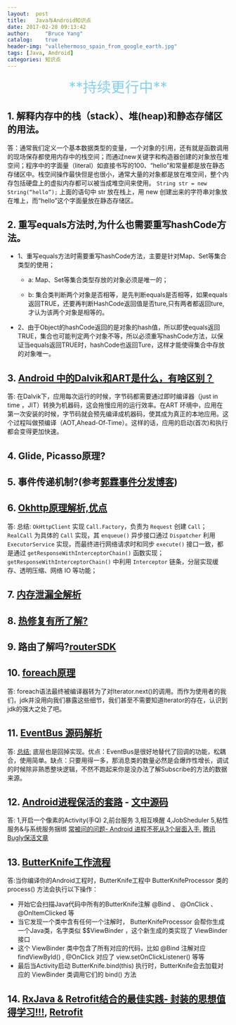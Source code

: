 ```yaml
---
layout:  post
title:   Java与Android知识点
date: 2017-02-28 09:13:42
author:     "Bruce Yang"
catalog:    true
header-img: "vallehermoso_spain_from_google_earth.jpg"
tags: [Java, Android]
categories: 知识点
---
```

<center><font color=SkyBlue size="6px">**持续更行中**</font></center>

## 1. 解释内存中的栈（stack）、堆(heap)和静态存储区的用法。
答：通常我们定义一个基本数据类型的变量，一个对象的引用，还有就是函数调用的现场保存都使用内存中的栈空间；<!--more-->而通过new关键字和构造器创建的对象放在堆空间；程序中的字面量（literal）如直接书写的100、“hello”和常量都是放在静态存储区中。栈空间操作最快但是也很小，通常大量的对象都是放在堆空间，整个内存包括硬盘上的虚拟内存都可以被当成堆空间来使用。
`String str = new String(“hello”);`
上面的语句中 str 放在栈上，用 new 创建出来的字符串对象放在堆上，而“hello”这个字面量放在静态存储区。

## 2. 重写equals方法时,为什么也需要重写hashCode方法。
- 1、重写equals方法时需要重写hashCode方法，主要是针对Map、Set等集合类型的使用；

    - a: Map、Set等集合类型存放的对象必须是唯一的；

    - b: 集合类判断两个对象是否相等，是先判断equals是否相等，如果equals返回TRUE，还要再判断HashCode返回值是否ture,只有两者都返回ture,才认为该两个对象是相等的。

- 2、由于Object的hashCode返回的是对象的hash值，所以即使equals返回TRUE，集合也可能判定两个对象不等，所以必须重写hashCode方法，以保证当equals返回TRUE时，hashCode也返回Ture，这样才能使得集合中存放的对象唯一。

## 3. [Android 中的Dalvik和ART是什么，有啥区别？](http://www.jianshu.com/p/58f817d176b7)
答: 在Dalvik下，应用每次运行的时候，字节码都需要通过即时编译器（just in time ，JIT）转换为机器码，这会拖慢应用的运行效率。在ART 环境中，应用在第一次安装的时候，字节码就会预先编译成机器码，使其成为真正的本地应用。这个过程叫做预编译（AOT,Ahead-Of-Time）。这样的话，应用的启动(首次)和执行都会变得更加快速。

## 4. Glide, Picasso原理?

## 5. 事件传递机制?(参考[郭霖事件分发博客](http://blog.csdn.net/guolin_blog/article/details/9097463/))

## 6. [Okhttp原理解析,优点](https://blog.piasy.com/2016/07/11/Understand-OkHttp/)
答: 总结: `OkHttpClient` 实现 `Call.Factory`，负责为 `Request` 创建 `Call`；
`RealCall` 为具体的 `Call` 实现，其 `enqueue()` 异步接口通过 `Dispatcher` 利用 `ExecutorService` 实现，而最终进行网络请求时和同步 `execute()` 接口一致，都是通过 `getResponseWithInterceptorChain()` 函数实现；
`getResponseWithInterceptorChain()` 中利用 `Interceptor` 链条，分层实现缓存、透明压缩、网络 IO 等功能；

## 7. [内存泄漏全解析](http://mp.weixin.qq.com/s?__biz=MzA5MzI3NjE2MA==&mid=2650238704&idx=1&sn=ad334840afdc2d9bdb8215e9f942e54e&scene=0#wechat_redirect)

## 8. [热修复有所了解?](http://mp.weixin.qq.com/s/GuzbU1M1LY1VKmN7PyVbHQ)

## 9. 路由了解吗?[routerSDK](https://github.com/Jomes/routerSDK)

## 10. [foreach原理](http://blog.csdn.net/cq1982/article/details/49121879)
答: foreach语法最终被编译器转为了对Iterator.next()的调用。而作为使用者的我们，jdk并没用向我们暴露这些细节，我们甚至不需要知道Iterator的存在，认识到jdk的强大之处了吧。

## 11. [EventBus 源码解析](http://a.codekk.com/detail/Android/Trinea/EventBus%20%E6%BA%90%E7%A0%81%E8%A7%A3%E6%9E%90)
答: [总结:](http://www.jianshu.com/p/e41e580eff10) 底层也是回掉实现。优点：EventBus是很好地替代了回调的功能，松耦合，使用简单。缺点：只要用得一多，那消息类的数量必然是会爆炸性增长，调试的时候除非熟悉整块逻辑，不然不跑起来你是没办法了解Subscribe的方法的数据来源。

## 12. [Android进程保活的套路](http://www.jianshu.com/p/1da4541b70ad) - [文中源码](https://github.com/herojing/KeepProcessLive)
答: 1,开启一个像素的Activity(手Q) 2,前台服务 3,相互唤醒 4,JobSheduler 5,粘性服务&与系统服务捆绑
[常被问的问题- Android 进程不死从3个层面入手](http://www.jianshu.com/p/89f19d67b348), [腾讯Bugly保活文章](http://mp.weixin.qq.com/s?__biz=MzA3NTYzODYzMg==&mid=2653577617&idx=1&sn=623256a2ff94641036a6c9eea17baab8&scene=0#wechat_redirect)

## 13. [ButterKnife工作流程](http://bxbxbai.github.io/2016/03/12/how-butterknife-works/?utm_source=tuicool&utm_medium=referral)
答:当你编译你的Android工程时，ButterKnife工程中 ButterKnifeProcessor 类的 process() 方法会执行以下操作：
- 开始它会扫描Java代码中所有的ButterKnife注解 @Bind 、 @OnClick 、 @OnItemClicked 等
- 当它发现一个类中含有任何一个注解时， ButterKnifeProcessor 会帮你生成一个Java类，名字类似 <className>$$ViewBinder ，这个新生成的类实现了 ViewBinder<T> 接口
- 这个 ViewBinder 类中包含了所有对应的代码，比如 @Bind 注解对应 findViewById() , @OnClick 对应了 view.setOnClickListener() 等等
- 最后当Activity启动 ButterKnife.bind(this) 执行时，ButterKnife会去加载对应的 ViewBinder 类调用它们的 bind() 方法

## 14. [RxJava & Retrofit结合的最佳实践- 封装的思想值得学习!!!](http://gank.io/post/56e80c2c677659311bed9841), [Retrofit](http://bxbxbai.github.io/2015/12/13/retrofit2/)